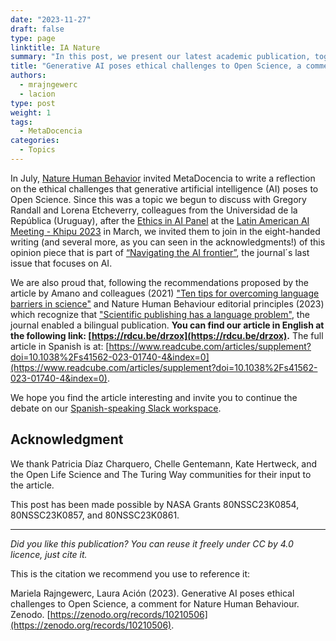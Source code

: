 ```yaml
---
date: "2023-11-27"
draft: false
type: page
linktitle: IA Nature
summary: "In this post, we present our latest academic publication, together with colleagues from the University of the Republic of Uruguay, on Artificial Intelligence (AI) and Open Science."
title: "Generative AI poses ethical challenges to Open Science, a comment for Nature Human Behaviour"
authors:
  - mrajngewerc
  - lacion
type: post
weight: 1
tags: 
  - MetaDocencia 
categories:
  - Topics
---
```


In July, [Nature Human Behavior](https://www.nature.com/nathumbehav/) invited MetaDocencia to write a reflection on the ethical challenges that generative artificial intelligence (AI) poses to Open Science. Since this was a topic we begun to discuss with Gregory Randall and Lorena Etcheverry, colleagues from the Universidad de la República (Uruguay), after the [Ethics in AI Panel](https://youtu.be/yiY7WJrJxI8?si=JGliEz6iDjeR7Hj3&t=6913) at the [Latin American AI Meeting - Khipu 2023](https://khipu.ai/khipu2023/) in March, we invited them to join in the eight-handed writing (and several more, as you can seen in the acknowledgments!) of this opinion piece that is part of [“Navigating the AI frontier”](https://www.nature.com/nathumbehav/volumes/7/issues/11), the journal´s last issue that focuses on AI.

We are also proud that, following the recommendations proposed by the article by Amano and colleagues (2021) ["Ten tips for overcoming language barriers in science"](https://www.nature.com/articles/s41562-021-01137-1.epdf?sharing_token=RMjsKk9OG3znVh8pEWbk5dRgN0jAjWel9jnR3ZoTv0OR4J0u4q6gAmV_weMB193c2c1IWOUHcWpTfozSp4AYY-seT8QfbhJ-GTdooigbYWuZK_c8QfohDErKpD1F3NeA5y0W2IXXDCDNWverFwKHtA9a_-rnLIxXD78Xcb9RnzM%3D) and Nature Human Behaviour editorial principles (2023) which recognize that ["Scientific publishing has a language problem"](https://www.nature.com/articles/s41562-023-01679-6), the journal enabled a bilingual publication. **You can find our article in English at the following link: [https://rdcu.be/drzox](https://rdcu.be/drzox).** The full article in Spanish is at: [https://www.readcube.com/articles/supplement?doi=10.1038%2Fs41562-023-01740-4&index=0](https://www.readcube.com/articles/supplement?doi=10.1038%2Fs41562-023-01740-4&index=0).

We hope you find the article interesting and invite you to continue the debate on our [Spanish-speaking Slack workspace](https://w3id.org/metadocencia/slack).

## Acknowledgment

We thank Patricia Díaz Charquero, Chelle Gentemann, Kate Hertweck, and the Open Life Science and The Turing Way communities for their input to the article. 

This post has been made possible by NASA Grants 80NSSC23K0854, 80NSSC23K0857, and 80NSSC23K0861. 

---

*Did you like this publication? You can reuse it freely under CC by 4.0 licence, just cite it.*

This is the citation we recommend you use to reference it: 

Mariela Rajngewerc, Laura Ación (2023). Generative AI poses ethical challenges to Open Science, a comment for Nature Human Behaviour. Zenodo. [https://zenodo.org/records/10210506](https://zenodo.org/records/10210506).
